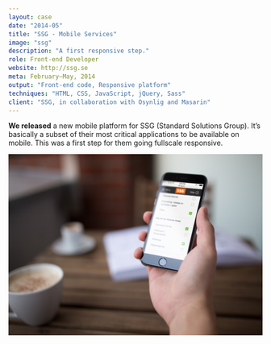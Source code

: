 ```yaml
---
layout: case
date: "2014-05"
title: "SSG - Mobile Services"
image: "ssg"
description: "A first responsive step."
role: Front-end Developer
website: http://ssg.se
meta: February–May, 2014
output: "Front-end code, Responsive platform"
techniques: "HTML, CSS, JavaScript, jQuery, Sass"
client: "SSG, in collaboration with Osynlig and Masarin"
---
```


**We released** a new mobile platform for SSG (Standard Solutions Group). It’s basically a subset of their most critical applications to be available on mobile. This was a first step for them going fullscale responsive.

![SSG](ssg-inline-1.jpg)
